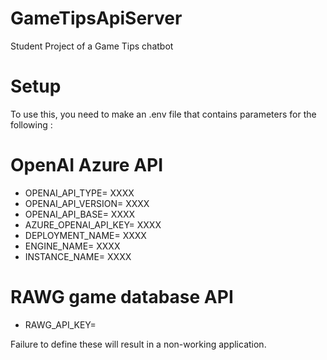 # GameTipsApiServer
 Student Project of a Game Tips chatbot

# Setup
To use this, you need to make an .env file that contains parameters 
for the following : 
#  OpenAI Azure API
* OPENAI_API_TYPE= XXXX
* OPENAI_API_VERSION= XXXX
* OPENAI_API_BASE= XXXX
* AZURE_OPENAI_API_KEY= XXXX
* DEPLOYMENT_NAME= XXXX
* ENGINE_NAME= XXXX
* INSTANCE_NAME= XXXX
#  RAWG game database API
* RAWG_API_KEY=

Failure to define these will result in a non-working application.